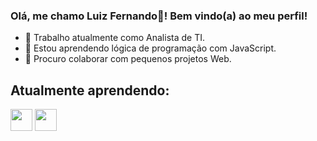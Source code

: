### Olá, me chamo Luiz Fernando👋! Bem vindo(a) ao meu perfil!

- 🔭 Trabalho atualmente como Analista de TI.
- 🌱 Estou aprendendo lógica de programação com JavaScript.
- 👯 Procuro colaborar com pequenos projetos Web.

## Atualmente aprendendo:
<img width="35px" src="https://cdn.jsdelivr.net/gh/devicons/devicon/icons/javascript/javascript-plain.svg"/> 
<img width="35px" src="https://cdn.jsdelivr.net/gh/devicons/devicon/icons/html5/html5-plain.svg" />
          
